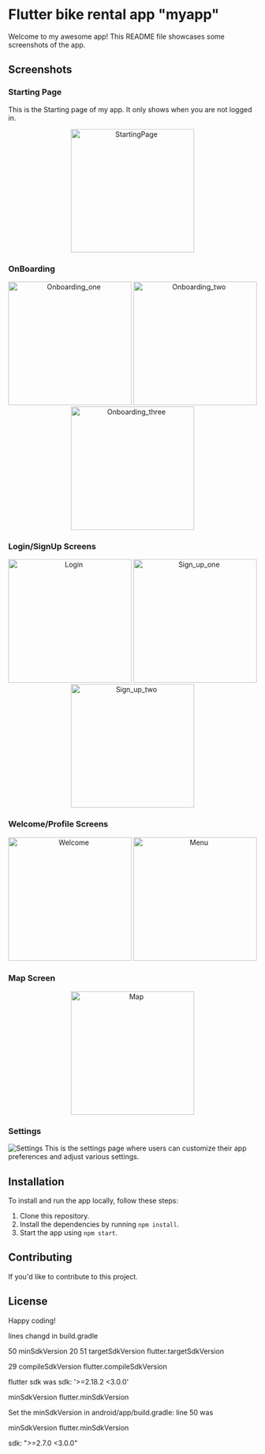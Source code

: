 # Flutter bike rental app "myapp"

Welcome to my awesome app! This README file showcases some screenshots of the
app.

## Screenshots

### Starting Page

This is the Starting page of my app. It only shows when you are not logged in.

<div align="center">
  <img src="https://cdn.discordapp.com/attachments/1036031412794576987/1115584245453312020/0.png" alt="StartingPage" width="250" />
</div>

### OnBoarding

<div align="center">
  <img src="https://cdn.discordapp.com/attachments/1036031412794576987/1115584246384427116/1.png" alt="Onboarding_one" width="250" />
  <img src="https://cdn.discordapp.com/attachments/1036031412794576987/1115584246829027368/2.png" alt="Onboarding_two" width="250" />
  <img src="https://cdn.discordapp.com/attachments/1036031412794576987/1115584247156178975/3.png" alt="Onboarding_three" width="250" />
</div>

### Login/SignUp Screens

<div align="center">
  <img src="https://cdn.discordapp.com/attachments/1036031412794576987/1115584246384427116/1.png" alt="Login" width="250" />
  <img src="https://cdn.discordapp.com/attachments/1036031412794576987/1115584246829027368/2.png" alt="Sign_up_one" width="250" />
    <img src="https://cdn.discordapp.com/attachments/1036031412794576987/1115584246829027368/2.png" alt="Sign_up_two" width="250" />
</div>

### Welcome/Profile Screens

<div align="center">
  <img src="https://cdn.discordapp.com/attachments/1036031412794576987/1115585751619485696/accueil.png" alt="Welcome" width="250" />
  <img src="https://cdn.discordapp.com/attachments/1036031412794576987/1115585794082619402/menu.png" alt="Menu" width="250" />
</div>

### Map Screen

<div align="center">
  <img src="https://cdn.discordapp.com/attachments/1036031412794576987/1115586453108424754/map2.png" alt="Map" width="250" />
</div>


### Settings

![Settings](/path/to/settings-screenshot.png) This is the settings page where
users can customize their app preferences and adjust various settings.

## Installation

To install and run the app locally, follow these steps:

1. Clone this repository.
2. Install the dependencies by running `npm install`.
3. Start the app using `npm start`.

## Contributing

If you'd like to contribute to this project.

## License

Happy coding!

lines changd in build.gradle

50 minSdkVersion 20 51 targetSdkVersion flutter.targetSdkVersion

29 compileSdkVersion flutter.compileSdkVersion

flutter sdk was sdk: '>=2.18.2 <3.0.0'

minSdkVersion flutter.minSdkVersion

Set the minSdkVersion in android/app/build.gradle: line 50 was

minSdkVersion flutter.minSdkVersion

sdk: ">=2.7.0 <3.0.0"
